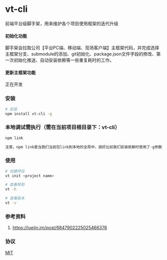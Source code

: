 # vt-cli


前端平台级脚手架，用来维护各个项目使用框架的迭代升级

#### 初始化功能
脚手架会拉取公司【平台PC端、移动端、现场客户端】主框架代码，并完成选择主框架分支、submodule的添加、git初始化、package.json文件字段的修改、第一次初始化推送、自动安装依赖等一些重复耗时的工作。

#### 更新主框架功能
正在开发

### 安装

```bash
# 安装
npm install vt-cli -g
```

### 本地调试需执行（需在当前项目根目录下：vt-cli）
```bash
npm link

注意，npm link是当我们当前包link到本地的全局中，就好比如我们安装依赖时使用了-g参数把一些包装到了全局环境一样，是用来方便我们本地开发时测试的，他可以让我们开发的时候自动热更新。如果不清楚npm link的小伙伴，可以去npm官网查查npm link的用法再继续往下学习。
```

### 使用

```bash
# 创建项目
vt init <project name>

# 查看帮助
vt -h

# 查看版本
vt -v
```

### 参考资料
1. https://juejin.im/post/6847902225025466376

### 协议

[MIT](./LICENSE)